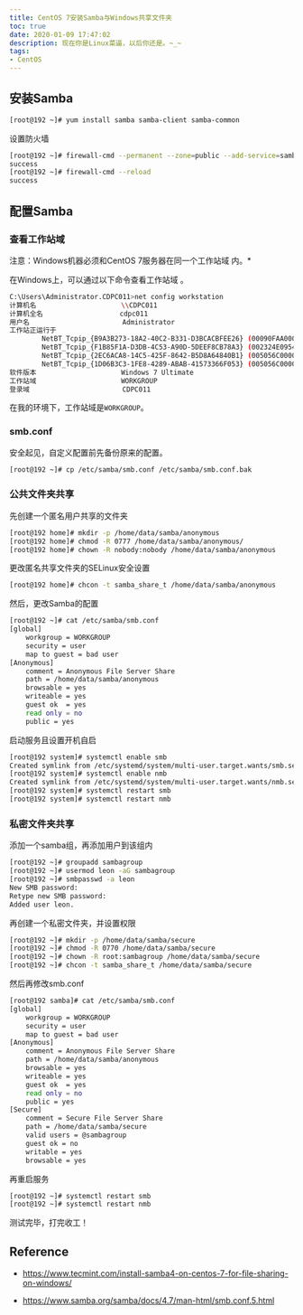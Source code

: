 ```yaml
---
title: CentOS 7安装Samba与Windows共享文件夹
toc: true
date: 2020-01-09 17:47:02
description: 现在你是Linux菜逼，以后你还是。~_~
tags:
- CentOS
---
```


## 安装Samba

```bash
[root@192 ~]# yum install samba samba-client samba-common
```

设置防火墙

```bash
[root@192 ~]# firewall-cmd --permanent --zone=public --add-service=samba
success
[root@192 ~]# firewall-cmd --reload
success
```

## 配置Samba

### 查看工作站域

注意：Windows机器必须和CentOS 7服务器在同一个工作站域 内。*

在Windows上，可以通过以下命令查看工作站域 。

```bash
C:\Users\Administrator.CDPC011>net config workstation
计算机名                     \\CDPC011
计算机全名                   cdpc011
用户名                       Administrator
工作站正运行于
        NetBT_Tcpip_{B9A3B273-18A2-40C2-B331-D3BCACBFEE26} (00090FAA0001)
        NetBT_Tcpip_{F1B85F1A-D3DB-4C53-A90D-5DEEF8CB78A3} (002324E0954E)
        NetBT_Tcpip_{2EC6ACA8-14C5-425F-8642-B5D8A64840B1} (005056C00001)
        NetBT_Tcpip_{1D06B3C3-1FE8-4289-ABAB-41573366F053} (005056C00008)
软件版本                     Windows 7 Ultimate
工作站域                     WORKGROUP
登录域                       CDPC011
```

在我的环境下，工作站域是`WORKGROUP`。

### smb.conf

安全起见，自定义配置前先备份原来的配置。

```bash
[root@192 ~]# cp /etc/samba/smb.conf /etc/samba/smb.conf.bak
```

### 公共文件夹共享

先创建一个匿名用户共享的文件夹

```bash
[root@192 home]# mkdir -p /home/data/samba/anonymous
[root@192 home]# chmod -R 0777 /home/data/samba/anonymous/
[root@192 home]# chown -R nobody:nobody /home/data/samba/anonymous
```

更改匿名共享文件夹的SELinux安全设置

```bash
[root@192 home]# chcon -t samba_share_t /home/data/samba/anonymous
```

然后，更改Samba的配置

```bash
[root@192 ~]# cat /etc/samba/smb.conf
[global]
	workgroup = WORKGROUP
	security = user
	map to guest = bad user
[Anonymous]
	comment = Anonymous File Server Share
	path = /home/data/samba/anonymous
	browsable = yes
	writeable = yes
	guest ok  = yes
	read only = no
	public = yes
```

启动服务且设置开机自启

```bash
[root@192 system]# systemctl enable smb
Created symlink from /etc/systemd/system/multi-user.target.wants/smb.service to /usr/lib/systemd/system/smb.service.
[root@192 system]# systemctl enable nmb
Created symlink from /etc/systemd/system/multi-user.target.wants/nmb.service to /usr/lib/systemd/system/nmb.service.
[root@192 system]# systemctl restart smb
[root@192 system]# systemctl restart nmb
```

### 私密文件夹共享

添加一个samba组，再添加用户到该组内

```bash
[root@192 ~]# groupadd sambagroup
[root@192 ~]# usermod leon -aG sambagroup
[root@192 ~]# smbpasswd -a leon
New SMB password:
Retype new SMB password:
Added user leon.
```

再创建一个私密文件夹，并设置权限

```bash
[root@192 ~]# mkdir -p /home/data/samba/secure
[root@192 ~]# chmod -R 0770 /home/data/samba/secure
[root@192 ~]# chown -R root:sambagroup /home/data/samba/secure
[root@192 ~]# chcon -t samba_share_t /home/data/samba/secure
```

然后再修改smb.conf

```bash
[root@192 samba]# cat /etc/samba/smb.conf
[global]
	workgroup = WORKGROUP
	security = user
	map to guest = bad user
[Anonymous]
	comment = Anonymous File Server Share
	path = /home/data/samba/anonymous
	browsable = yes
	writeable = yes
	guest ok  = yes
	read only = no
	public = yes
[Secure]
	comment = Secure File Server Share
	path = /home/data/samba/secure
	valid users = @sambagroup
	guest ok = no
	writable = yes
	browsable = yes
```

再重启服务

```bash
[root@192 ~]# systemctl restart smb
[root@192 ~]# systemctl restart nmb
```

测试完毕，打完收工！

## Reference

-  https://www.tecmint.com/install-samba4-on-centos-7-for-file-sharing-on-windows/ 

-  https://www.samba.org/samba/docs/4.7/man-html/smb.conf.5.html 

